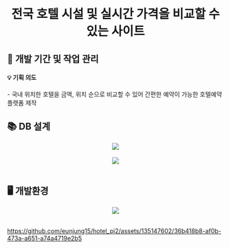 
<div align="center">
<h1>전국 호텔 시설 및 실시간 가격을 비교할 수 있는 사이트</h1>
</div>
 
<h2>📅 개발 기간 및 작업 관리</h2>

<h4>💡 기획 의도</h4>
- 국내 위치한 호텔을 금액, 위치 순으로 비교할 수 있어 간편한 예약이 가능한 호텔예약 플랫폼 제작 

## 📚 DB 설계
<div align="center"><img src="https://github.com/eunjung15/backup_semipj2/assets/120345380/46b74048-dbe6-453e-acc0-fadb30a69a0f"></div>
<br>
<div align="center"><img src="https://github.com/eunjung15/backup_semipj2/assets/120345380/e0c92c75-6846-4bae-8fbe-f18ff5296115"></div>
<br>


## 🖥️ 개발환경
<div align="center"><img src="https://github.com/eunjung15/backup_semipj2/assets/120345380/f250129e-fc13-4337-bdbd-903a07ed025b"></div>
<br>

https://github.com/eunjung15/hotel_pj2/assets/135147602/36b418b8-af0b-473a-a651-a74a4719e2b5




